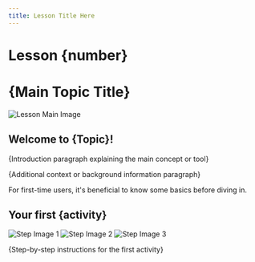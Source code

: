 ```yaml
---
title: Lesson Title Here
---
```


# Lesson {number}
# {Main Topic Title}

![Lesson Main Image](path/to/main/image.jpg)

## Welcome to {Topic}!

{Introduction paragraph explaining the main concept or tool}

{Additional context or background information paragraph}

For first-time users, it's beneficial to know some basics before diving in.

## Your first {activity}

![Step Image 1](path/to/step1.jpg)
![Step Image 2](path/to/step2.jpg)
![Step Image 3](path/to/step3.jpg)

{Step-by-step instructions for the first activity} 